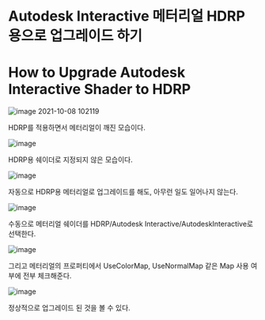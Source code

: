 # Autodesk Interactive 메터리얼 HDRP용으로 업그레이드 하기
# How to Upgrade Autodesk Interactive Shader to HDRP

![image 2021-10-08 102119](https://user-images.githubusercontent.com/67905493/136483599-c36cf4c9-3775-4f62-88a7-951893065aaa.png)

HDRP를 적용하면서 메터리얼이 깨진 모습이다. 

![image](https://user-images.githubusercontent.com/67905493/136483652-9e3b0234-4439-4232-a436-3c40319adc50.png)

HDRP용 쉐이더로 지정되지 않은 모습이다.

![image](https://user-images.githubusercontent.com/67905493/136483747-d88d12ce-c392-4389-81a2-99b270a6e4d4.png)     

자동으로 HDRP용 메터리얼로 업그레이드를 해도, 아무런 일도 일어나지 않는다.


![image](https://user-images.githubusercontent.com/67905493/136483798-590fa60a-7a9c-467c-a560-82082039afe0.png)     

수동으로 메터리얼 쉐이더를 HDRP/Autodesk Interactive/AutodeskInteractive로 선택한다.


![image](https://user-images.githubusercontent.com/67905493/136483844-60b176fb-9b5c-4c43-a9a1-132bfacdc194.png)

그리고 메터리얼의 프로퍼티에서 UseColorMap, UseNormalMap 같은 Map 사용 여부에 전부 체크해준다.


![image](https://user-images.githubusercontent.com/67905493/136484177-7aa81d0b-b752-416a-8fc8-e2d5986d0145.png)

정상적으로 업그레이드 된 것을 볼 수 있다.
